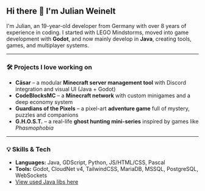 ## Hi there 👋 I'm Julian Weinelt

I'm Julian, an 19-year-old developer from Germany with over 8 years of experience in coding.
I started with LEGO Mindstorms, moved into game development with **Godot**, and now mainly develop in **Java**, creating tools, games, and multiplayer systems.

---

### 🛠️ Projects I love working on

* **Cäsar** – a modular **Minecraft server management tool** with Discord integration and visual UI (Java + Godot)
* **CodeBlocksMC** – a **Minecraft network** with custom minigames and a deep economy system
* **Guardians of the Pixels** – a pixel-art **adventure game** full of mystery, puzzles and companions
* **G.H.O.S.T.** – a real-life **ghost hunting mini-series** inspired by games like *Phasmophobia*

---

### 💡 Skills & Tech

* **Languages:** Java, GDScript, Python, JS/HTML/CSS, Pascal
* **Tools:** Godot, CloudNet v4, TailwindCSS, MariaDB, MSSQL, PostgreSQL, WebSockets
* [View used Java libs here](https://github.com/JWeinelt/JWeinelt/blob/main/Java_Libs.md)
